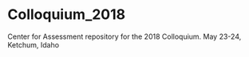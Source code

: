 # Colloquium_2018
Center for Assessment repository for the 2018 Colloquium. May 23-24, Ketchum, Idaho
